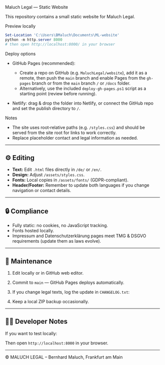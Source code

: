 Maluch Legal — Static Website

This repository contains a small static website for Maluch Legal.

Preview locally

```powershell
Set-Location 'C:\Users\BMaluch\Documents\ML-website'
python -m http.server 8000
# then open http://localhost:8000/ in your browser
```

Deploy options

- GitHub Pages (recommended):
  - Create a repo on GitHub (e.g. `MaluchLegal/website`), add it as a remote, then push the `main` branch and enable Pages from the `gh-pages` branch or from the `main` branch `/` or `/docs` folder.
  - Alternatively, use the included `deploy-gh-pages.ps1` script as a starting point (review before running).

- Netlify: drag & drop the folder into Netlify, or connect the GitHub repo and set the publish directory to `/`.

Notes

- The site uses root‑relative paths (e.g. `/styles.css`) and should be served from the site root for links to work correctly.
- Replace placeholder contact and legal information as needed.


---

## ⚙️ Editing

- **Text:** Edit `.html` files directly in `/de/` or `/en/`.  
- **Design:** Adjust `/assets/styles.css`.  
- **Fonts:** Local copies in `/assets/fonts/` (GDPR-compliant).  
- **Header/Footer:** Remember to update both languages if you change navigation or contact details.

---

## 🔒 Compliance

- Fully static: no cookies, no JavaScript tracking.  
- Fonts hosted locally.  
- Impressum and Datenschutzerklärung pages meet TMG & DSGVO requirements (update them as laws evolve).  

---

## 🧰 Maintenance

1. Edit locally or in GitHub web editor.  
2. Commit to `main` — GitHub Pages deploys automatically.  
3. If you change legal texts, log the update in `CHANGELOG.txt`:

4. Keep a local ZIP backup occasionally.

---

## 🧑‍💻 Developer Notes

If you want to test locally:


Then open `http://localhost:8000` in your browser.

---

© MALUCH LEGAL – Bernhard Maluch, Frankfurt am Main


